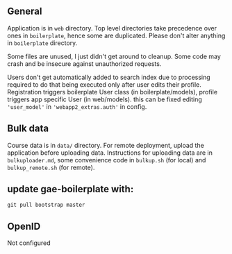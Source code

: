 General
-------
Application is in `web` directory. Top level directories take precedence over ones in `boilerplate`, hence some are duplicated. Please don't alter anything in `boilerplate` directory.

Some files are unused, I just didn't get around to cleanup. Some code may crash and be insecure against unauthorized requests.

Users don't get automatically added to search index due to processing required to do that being executed only after user edits their profile. Registration triggers boilerplate User class (in boilerplate/models), profile triggers app specific User (in web/models). this can be fixed editing `'user_model'` in `'webapp2_extras.auth'` in config.

Bulk data
---------
Course data is in `data/` directory. For remote deployment, upload the application before uploading data. Instructions for uploading data are in `bulkuploader.md`, some convenience code in `bulkup.sh` (for local) and `bulkup_remote.sh` (for remote).

update gae-boilerplate with:
----------------------------

```
git pull bootstrap master
```

OpenID
------
Not configured
